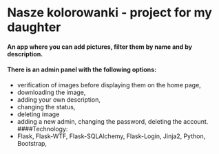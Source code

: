 # Nasze kolorowanki - project for my daughter
#### An app where you can add pictures, filter them by name and by description.
#### There is an admin panel with the following options: 
* verification of images before displaying them on the home page, 
* downloading the image, 
* adding your own description, 
* changing the status, 
* deleting image
* adding a new admin, changing the password, deleting the account.
####Technology: 
* Flask, Flask-WTF, Flask-SQLAlchemy, Flask-Login, Jinja2, Python, Bootstrap, 




